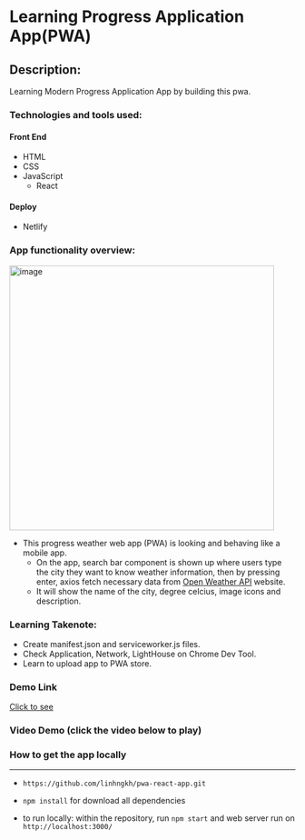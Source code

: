 # Learning Progress Application App(PWA)
## Description: 
Learning Modern Progress Application App by building this pwa. 
### Technologies and tools used:

#### Front End
* HTML
* CSS 
* JavaScript
    * React
#### Deploy
* Netlify

### App functionality overview:

<img width="466" alt="image" src="https://user-images.githubusercontent.com/44481142/231544308-0e01d635-5cca-4e31-bbf8-3db76a03c5cf.png">


- This progress weather web app (PWA) is looking and behaving like a mobile app. 
    * On the app, search bar component is shown up where users type the city they want to know weather information, then by pressing enter, axios fetch necessary data from [Open Weather API](https://openweathermap.org/api) website.
    * It will show the name of the city, degree celcius, image icons and description.   
### Learning Takenote:
 - Create manifest.json and serviceworker.js files. 
 - Check Application, Network, LightHouse on Chrome Dev Tool.
 - Learn to upload app to PWA store.
### Demo Link 
[Click to see](https://weatherapp-pwaa.netlify.app/)
### Video Demo (click the video below to play)


### How to get the app locally
------
* ```https://github.com/linhngkh/pwa-react-app.git```
* ```npm install``` for download all dependencies

* to run locally: within the repository, run ``npm start`` and web server run on ``http://localhost:3000/``





